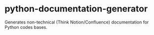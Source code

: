 # python-documentation-generator
Generates non-technical (Think Notion/Confluence) documentation for Python codes bases.
